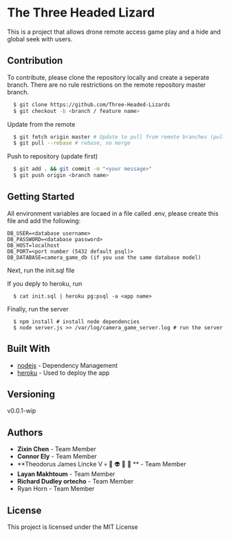 # The Three Headed Lizard

This is a project that allows drone remote access game play and a hide and global seek with users.

## Contribution

To contribute, please clone the repository locally and create a seperate branch. There are no rule restrictions on the remote repository master branch.

```bash
  $ git clone https://github.com/Three-Headed-Lizards
  $ git checkout -b <branch / feature name>
```

Update from the remote
```bash
  $ git fetch origin master # Update to pull from remote branches (pull does this)
  $ git pull --rebase # rebase, no merge
```

Push to repository (update first)
```bash
  $ git add . && git commit -m "<your message>"
  $ git push origin <branch name>
```

## Getting Started

All environment variables are locaed in a file called .env, please create this file and add the following:

```
DB_USER=<database username>
DB_PASSWORD=<database password>
DB_HOST=localhost
DB_PORT=<port number (5432 default psql)>
DB_DATABASE=camera_game_db (if you use the same database model)
```

Next, run the init.sql file

If you deply to heroku, run
```
  $ cat init.sql | heroku pg:psql -a <app name>
```

Finally, run the server
```
  $ npm install # install node dependencies
  $ node server.js >> /var/log/camera_game_server.log # run the server
```

## Built With

* [nodejs](https://nodejs.org/en/) - Dependency Management
* [heroku](https://www.heroku.com/) - Used to deploy the app

## Versioning

v0.0.1-wip

## Authors

* **Zixin Chen** - Team Member
* **Connor Ely** - Team Member
* **Theodorus James Lincke Ⅴ 💀 👻 👽 🤖 💩 ** - Team Member
* **Layan Makhtoum** - Team Member
* **Richard Dudley ortecho** - Team Member
* Ryan Horn - Team Member

## License

This project is licensed under the MIT License
